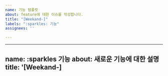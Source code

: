 ```yaml
---
name: 기능 템플릿
about: feature에 대한 이슈를 작성합니다.
title: "[Weekand-]"
labels: ":sparkles: 기능"
assignees: ''

---
```


---
name: :sparkles 기능
about: 새로운 기능에 대한 설명
title: '[Weekand-] <title>'
labels: ✨ | 🐛 | 🎨 | 📝 | ♻️ | ⏪ | 🔀
assignees: 수동 | 동균
---

### 현재 동작:

---

### 기대 동작:

---

### 참고 문헌:
